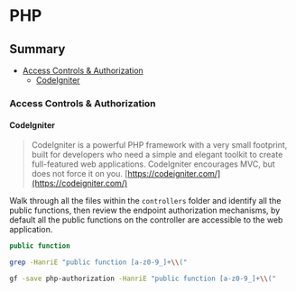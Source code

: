 # PHP

## Summary

- [Access Controls & Authorization](#access-controls-authorization)
    - [CodeIgniter](#code-igniter)

### Access Controls & Authorization

#### CodeIgniter 

> CodeIgniter is a powerful PHP framework with a very small footprint, built for developers who need a simple and elegant toolkit to create full-featured web applications. CodeIgniter encourages MVC, but does not force it on you. [https://codeigniter.com/](https://codeigniter.com/)
> 

Walk through all the files within the `controllers` folder and identify all the public functions, then review the endpoint authorization mechanisms, by default all the public functions on the controller are accessible to the web application. 

```php
public function
```

```bash
grep -HanriE "public function [a-z0-9_]+\\("
```

```bash
gf -save php-authorization -HanriE "public function [a-z0-9_]+\\("
```
